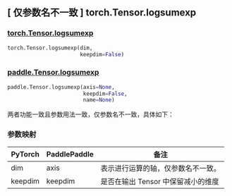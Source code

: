 ## [ 仅参数名不⼀致 ] torch.Tensor.logsumexp


### [torch.Tensor.logsumexp](https://pytorch.org/docs/stable/generated/torch.Tensor.logsumexp.html)

```python
torch.Tensor.logsumexp(dim,
                       keepdim=False)
```

### [paddle.Tensor.logsumexp](https://www.paddlepaddle.org.cn/documentation/docs/api/paddle/Tensor_cn.html#logsumexp-axis-none-keepdim-false-name-none)

```python
paddle.Tensor.logsumexp(axis=None,
                        keepdim=False,
                        name=None)
```

两者功能一致且参数用法一致，仅参数名不一致，具体如下：

### 参数映射

| PyTorch | PaddlePaddle | 备注                                                     |
| ------- | ------------ | -------------------------------------------------------- |
| dim   | axis           | 表示进行运算的轴，仅参数名不一致。                       |
| keepdim     | keepdim         | 是否在输出 Tensor 中保留减小的维度                       |
